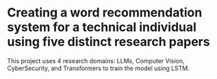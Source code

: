 # **Creating a word recommendation system for a technical individual using five distinct research papers**
This project uses 4 research domains: LLMs, Computer Vision, CyberSecurity, and Transformers to train the model using LSTM.
